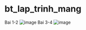 # bt_lap_trinh_mang
Bai 1-2
![image](https://user-images.githubusercontent.com/86067685/232319237-bdb53ae6-497a-4c3c-b0be-95fa0edb57ae.png)
Bai 3-4
![image](https://user-images.githubusercontent.com/86067685/232319545-fe9b8299-1a40-41ef-a576-45eef6992a32.png)
